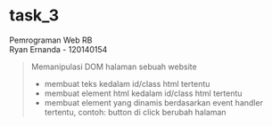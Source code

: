 # task_3
Pemrograman Web RB <br>
Ryan Ernanda - 120140154 <br>
> Memanipulasi DOM halaman sebuah website <br>
> - membuat teks kedalam id/class html tertentu
> - membuat element html kedalam id/class html tertentu
> - membuat element yang dinamis berdasarkan event handler tertentu, contoh: button di click berubah halaman
